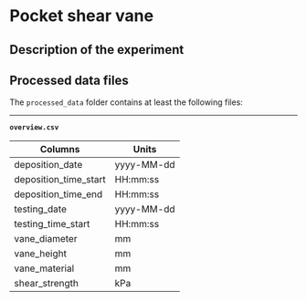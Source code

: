 # Pocket shear vane

## Description of the experiment

## Processed data files

The `processed_data` folder contains at least the following files:

---

**`overview.csv`**

|Columns                        | Units      |
|-------------------------------|------------|
| deposition_date               | yyyy-MM-dd |
| deposition_time_start         | HH:mm:ss   |
| deposition_time_end           | HH:mm:ss   |
| testing_date                  | yyyy-MM-dd |
| testing_time_start            | HH:mm:ss   |
| vane_diameter                 | mm         |
| vane_height                   | mm         |
| vane_material                 | mm         |
| shear_strength                | kPa        |